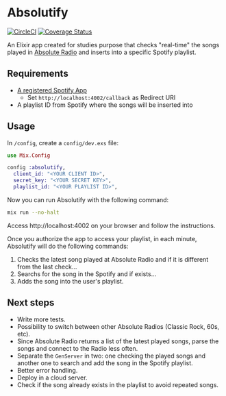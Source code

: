 # Absolutify

[![CircleCI](https://circleci.com/gh/francolucas/absolutify.svg?style=svg)](https://circleci.com/gh/francolucas/absolutify)
[![Coverage Status](https://coveralls.io/repos/github/francolucas/absolutify/badge.svg?branch=master)](https://coveralls.io/github/francolucas/absolutify?branch=master)

An Elixir app created for studies purpose that checks "real-time" the songs played in [Absolute Radio](https://absoluteradio.co.uk/absolute-radio/) and inserts into a specific Spotify playlist.

## Requirements

- [A registered Spotify App](https://developer.spotify.com/documentation/general/guides/app-settings/#register-your-app)
  - Set `http://localhost:4002/callback` as Redirect URI
- A playlist ID from Spotify where the songs will be inserted into

## Usage

In `/config`, create a `config/dev.exs` file:

```elixir
use Mix.Config

config :absolutify,
  client_id: "<YOUR CLIENT ID>",
  secret_key: "<YOUR SECRET KEY>",
  playlist_id: "<YOUR PLAYLIST ID>",
```

Now you can run Absolutify with the following command:

```bash
mix run --no-halt
```

Access http://localhost:4002 on your browser and follow the instructions.

Once you authorize the app to access your playlist, in each minute, Absolutify will do the following commands:
1. Checks the latest song played at Absolute Radio and if it is different from the last check...
2. Searchs for the song in the Spotify and if exists...
3. Adds the song into the user's playlist.

## Next steps

- Write more tests.
- Possibility to switch between other Absolute Radios (Classic Rock, 60s, etc).
- Since Absolute Radio returns a list of the latest played songs, parse the songs and connect to the Radio less often.
- Separate the `GenServer` in two: one checking the played songs and another one to search and add the song in the Spotify playlist.
- Better error handling.
- Deploy in a cloud server.
- Check if the song already exists in the playlist to avoid repeated songs.
